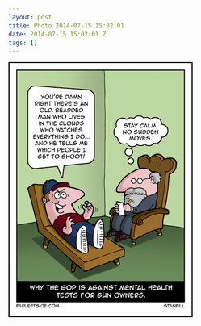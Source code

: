 ```yaml
---
layout: post
title: Photo 2014-07-15 15:02:01
date: 2014-07-15 15:02:01 Z
tags: []
---
```

![](/media/2014/07/91851694175.jpg)
